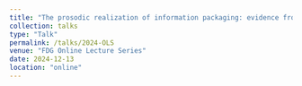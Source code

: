 ```yaml
---
title: "The prosodic realization of information packaging: evidence from British English"
collection: talks
type: "Talk"
permalink: /talks/2024-OLS
venue: "FDG Online Lecture Series"
date: 2024-12-13
location: "online"
---
```



